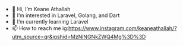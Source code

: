- 👋 Hi, I’m Keane Athallah
- 👀 I’m interested in Laravel, Golang, and Dart
- 🌱 I’m currently learning Laravel
- 📫 How to reach me ig:https://www.instagram.com/keaneathallah/?utm_source=qr&igshid=MzNlNGNkZWQ4Mg%3D%3D

<!---
keaneathalla/keaneathalla is a ✨ special ✨ repository because its `README.md` (this file) appears on your GitHub profile.
You can click the Preview link to take a look at your changes.
--->
